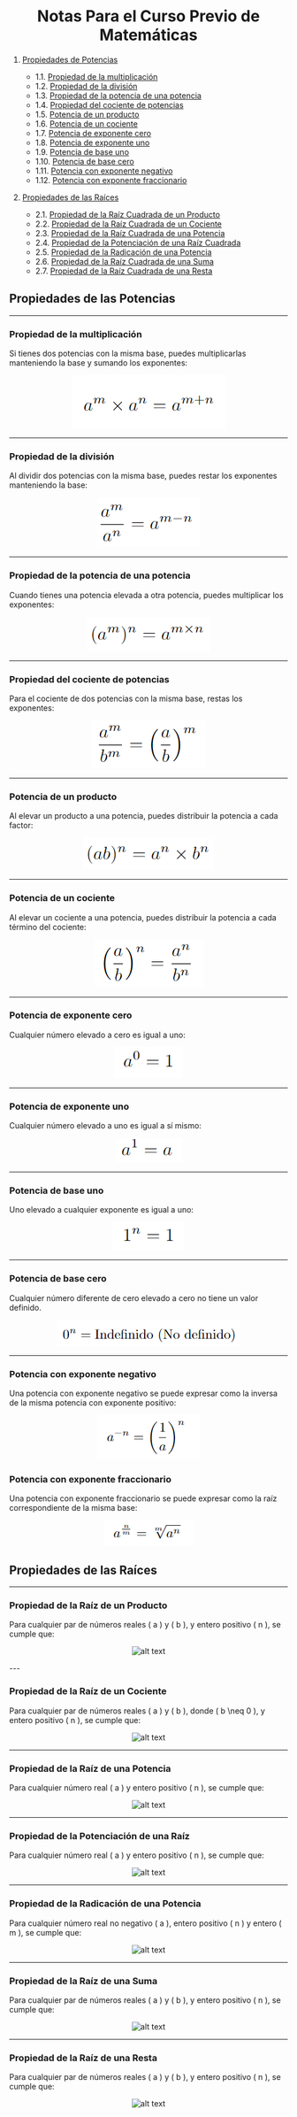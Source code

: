# <center>Notas Para el Curso Previo de Matemáticas</center>

1. [Propiedades de Potencias](#propiedades-de-potencias)

    - 1.1. [Propiedad de la multiplicación](#propiedad-de-la-multiplicación)
    - 1.2. [Propiedad de la división](#propiedad-de-la-división)
    - 1.3. [Propiedad de la potencia de una potencia](#propiedad-de-la-potencia-de-una-potencia)
    - 1.4. [Propiedad del cociente de potencias](#propiedad-del-cociente-de-potencias)
    - 1.5. [Potencia de un producto](#potencia-de-un-producto)
    - 1.6. [Potencia de un cociente](#potencia-de-un-cociente)
    - 1.7. [Potencia de exponente cero](#potencia-de-exponente-cero)
    - 1.8. [Potencia de exponente uno](#potencia-de-exponente-uno)
    - 1.9. [Potencia de base uno](#potencia-de-base-uno)
    - 1.10. [Potencia de base cero](#potencia-de-base-cero)
    - 1.11. [Potencia con exponente negativo](#potencia-con-exponente-negativo)
    - 1.12. [Potencia con exponente fraccionario](#potencia-con-exponente-fraccionario)

2.  [Propiedades de las Raíces](#propiedades-de-las-raíces)
    - 2.1. [Propiedad de la Raíz Cuadrada de un Producto](#propiedad-de-la-raíz-cuadrada-de-un-producto)
    - 2.2. [Propiedad de la Raíz Cuadrada de un Cociente](#propiedad-de-la-raíz-cuadrada-de-un-cociente)
    - 2.3. [Propiedad de la Raíz Cuadrada de una Potencia](#propiedad-de-la-raíz-cuadrada-de-una-potencia)
    - 2.4. [Propiedad de la Potenciación de una Raíz Cuadrada](#propiedad-de-la-potenciación-de-una-raíz-cuadrada)
    - 2.5. [Propiedad de la Radicación de una Potencia](#propiedad-de-la-radicación-de-una-potencia)
    - 2.6. [Propiedad de la Raíz Cuadrada de una Suma](#propiedad-de-la-raíz-cuadrada-de-una-suma)
    - 2.7. [Propiedad de la Raíz Cuadrada de una Resta](#propiedad-de-la-raíz-cuadrada-de-una-resta)

## Propiedades de las Potencias
---
### Propiedad de la multiplicación
Si tienes dos potencias con la misma base, puedes multiplicarlas manteniendo la base y sumando los exponentes:

<center>

![alt text](img/image.png)

</center>

---

### Propiedad de la división
Al dividir dos potencias con la misma base, puedes restar los exponentes manteniendo la base:

<center>

![alt text](img/image-1.png)

</center>

---

### Propiedad de la potencia de una potencia
Cuando tienes una potencia elevada a otra potencia, puedes multiplicar los exponentes:

<center>

![alt text](img/image-2.png)

</center>

---

### Propiedad del cociente de potencias
Para el cociente de dos potencias con la misma base, restas los exponentes:

<center>

![alt text](img/image-3.png)

</center>

---

### Potencia de un producto
Al elevar un producto a una potencia, puedes distribuir la potencia a cada factor:

<center>

![alt text](img/image-4.png)

</center>

---

### Potencia de un cociente
Al elevar un cociente a una potencia, puedes distribuir la potencia a cada término del cociente:

<center>

![alt text](img/image-5.png)

</center>

---

### Potencia de exponente cero
Cualquier número elevado a cero es igual a uno:

<center>

![alt text](img/image-6.png)

</center>

---

### Potencia de exponente uno
Cualquier número elevado a uno es igual a sí mismo:

<center>

![alt text](img/image-7.png)

</center>

---

### Potencia de base uno
Uno elevado a cualquier exponente es igual a uno:

<center>

![alt text](img/image-8.png)

</center>

---

### Potencia de base cero
Cualquier número diferente de cero elevado a cero no tiene un valor definido.

<center>

![alt text](img/image-9.png)

</center>

---

### Potencia con exponente negativo
Una potencia con exponente negativo se puede expresar como la inversa de la misma potencia con exponente positivo:

<center>

![alt text](img/image-17.png)

</center>

### Potencia con exponente fraccionario
Una potencia con exponente fraccionario se puede expresar como la raíz correspondiente de la misma base:

<center>

![alt text](img/image-18.png)

</center>

## Propiedades de las Raíces

---

### Propiedad de la Raíz de un Producto

Para cualquier par de números reales \( a \) y \( b \), y entero positivo \( n \), se cumple que:
<center>

![alt text](image-16.png)
</center>
---

### Propiedad de la Raíz de un Cociente

Para cualquier par de números reales \( a \) y \( b \), donde \( b \neq 0 \), y entero positivo \( n \), se cumple que:

<center>

![alt text](image-15.png)
</center>

---

### Propiedad de la Raíz de una Potencia

Para cualquier número real \( a \) y entero positivo \( n \), se cumple que:

<center>

![alt text](image-14.png)

</center>

---

### Propiedad de la Potenciación de una Raíz

Para cualquier número real \( a \) y entero positivo \( n \), se cumple que:

<center>

![alt text](image-13.png)

</center>

---

### Propiedad de la Radicación de una Potencia

Para cualquier número real no negativo \( a \), entero positivo \( n \) y entero \( m \), se cumple que:

<center>

![alt text](image-12.png)

</center>

---

### Propiedad de la Raíz de una Suma

Para cualquier par de números reales \( a \) y \( b \), y entero positivo \( n \), se cumple que:

<center>

![alt text](image-11.png)

</center>

---

### Propiedad de la Raíz de una Resta

Para cualquier par de números reales \( a \) y \( b \), y entero positivo \( n \), se cumple que:

<center>

![alt text](image-10.png)

</center>